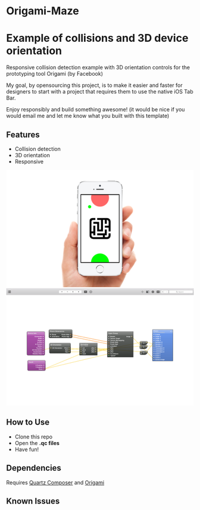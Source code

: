 # Origami-Maze
Example of collisions and 3D device orientation
===========

Responsive collision detection example with 3D orientation controls for the prototyping tool Origami (by Facebook)

My goal, by opensourcing this project, is to make it easier and faster for designers to start with a project that requires them to use the native iOS Tab Bar.

Enjoy responsibly and build something awesome! (it would be nice if you would email me and let me know what you built with this template)


## Features
- Collision detection
- 3D orientation
- Responsive

![iPhone 6 Screenshot](./Screenshots/iPhone6.png "iPhone 6 Screenshot")
![iPhone 6 Landscape Screenshot](./Screenshots/iPhone6Landscape.png "iPhone 6 Landscape Screenshot")

## How to Use
- Clone this repo
- Open the **.qc files**
- Have fun!

## Dependencies
Requires [Quartz Composer](http://adcdownload.apple.com/Developer_Tools/graphics_tools_for_xcode__xcode_6.1/graphicstools_for_xcode_6.1.dmg "Quartz Composer") and [Origami](http://facebook.github.io/origami/download/ "Origami") 

## Known Issues

